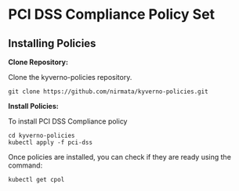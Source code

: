 # PCI DSS Compliance Policy Set

## Installing Policies

**Clone Repository:**

Clone the kyverno-policies repository.

```console
git clone https://github.com/nirmata/kyverno-policies.git
```

**Install Policies:**

To install PCI DSS Compliance policy


```console
cd kyverno-policies
kubectl apply -f pci-dss
```

Once policies are installed, you can check if they are ready using the command:

```console
kubectl get cpol
